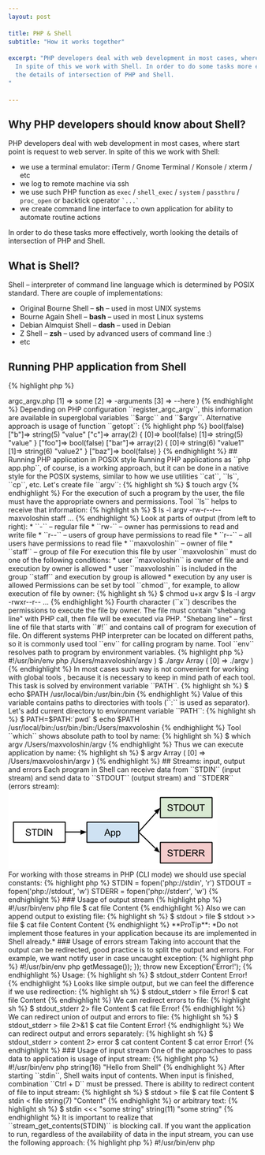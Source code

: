 ```yaml
---
layout: post

title: PHP & Shell
subtitle: "How it works together"

excerpt: "PHP developers deal with web development in most cases, where start point is request to web server.
  In spite of this we work with Shell. In order to do some tasks more effectively, worth looking
  the details of intersection of PHP and Shell.
"

---
```


## Why PHP developers should know about Shell?

PHP developers deal with web development in most cases, where start point is request to web server.
In spite of this we work with Shell:

* we use a terminal emulator:  iTerm / Gnome Terminal / Konsole / xterm / etc
* we log to remote machine via ssh
* we use such PHP function as ``exec`` / ``shell_exec`` / ``system`` / ``passthru`` / ``proc_open`` or backtick operator `` `...` ``
* we create command line interface to own application for ability to automate routine actions  

In order to do these tasks more effectively, worth looking the details of intersection of PHP and Shell.

## What is Shell?

Shell – interpreter of command line language which is determined by POSIX standard.
There are couple of implementations:

* Original Bourne Shell – **sh** – used in most UNIX systems
* Bourne Again Shell – **bash** – used in most Linux systems
* Debian Almquist Shell – **dash** – used in Debian
* Z Shell – **zsh** – used by advanced users of command line :)
* etc

## Running PHP application from Shell

{% highlight php %}
<?php //sapi.php
echo PHP_SAPI . PHP_EOL . php_sapi_name() . PHP_EOL;
{% endhighlight %}

{% highlight sh %}
$ php sapi.php
cli
cli
{% endhighlight %}

Thus we can determine running via Shell with constant ``PHP_SAPI`` or function ``php_sapi_name``.

## Shell variables and environment variables

We can use variables in Shell:

{% highlight sh %}
$ FOO=value
$ echo $FOO
value
$ BAR='another value'
$ echo "$FOO and $BAR"
value and another value
{% endhighlight %}

As part of the Shell among the variables there is a special set - the environment variables.
Current environment variables are able to be shown with tool ``env``:

{% highlight sh %}
$ env
PATH=/usr/local/bin:/usr/bin:/bin
HOME=/Users/maxvoloshin
USER=maxvoloshin
SHELL=/bin/zsh
PWD=/Users/maxvoloshin
_=/usr/bin/env
{% endhighlight %}

If we want transform Shell variable to environment variable we should use command ``export``:

{% highlight sh %}
$ FOO=value
$ export FOO
$ env
...
FOO=value
{% endhighlight %}

With each Shell execution of commands the new Shell process is created, which copy environment variables of parent process.
Exclusively for new process it is possible to pass special value of environment variable or even to pass new variable.

{% highlight sh %}
$ FOO=value
$ FOO=new BAZ=value env
...
FOO=new
BAZ=value
$ echo $FOO
value
$ echo $BAZ
$ 
{% endhighlight %}

Take into account that in current context the value of variable ``FOO`` is not changed and variable ``BAZ``
is not created (command ``echo $BAZ`` shows nothing).

## Passing parameters from Shell to PHP application

### Usage of environment variables

Values of environment variables are available in PHP application via function ``getenv``:

{% highlight php %}
<?php //getenv.php
echo getenv('FOO') . PHP_EOL;
{% endhighlight %}

Look in Shell:

{% highlight sh %}
$ FOO=value php getenv.php
value
{% endhighlight %}

Depending on PHP configuration ``request_order`` and ``variables_order``, environment variable are available
in superglobal variables ``$_SERVER``, ``$_REQUEST`` and ``$_ENV``. 

### Usage of command arguments

Receiving information about command arguments is possible via ``$_SERVER['argc']`` and ``$_SERVER['argv']``:
 
{% highlight php %}
<?php //argc_argv.php
print_r($_SERVER['argc']);
echo PHP_EOL;
print_r($_SERVER['argv']);
{% endhighlight %}

Usage:

{% highlight sh %}
$ php argc_argv.php some -arguments --here
4
Array
(
    [0] => argc_argv.php
    [1] => some
    [2] => -arguments
    [3] => --here
)
{% endhighlight %}

Depending on PHP configuration ``register_argc_argv``, this information are available in superglobal variables ``$argc`` and ``$argv``.

Alternative approach is usage of function ``getopt``:

{% highlight php %}
<?php //getopt.php
var_dump(getopt('ab:c::', array('foo', 'bar:', 'baz::')));
{% endhighlight %}

Usage:

{% highlight sh %}
$ php getopt.php -a -b=value -c -c=value --foo --bar=value1 --bar=value2 --baz
array(6) {
  ["a"]=>
  bool(false)
  ["b"]=>
  string(5) "value"
  ["c"]=>
  array(2) {
    [0]=>
    bool(false)
    [1]=>
    string(5) "value"
  }
  ["foo"]=>
  bool(false)
  ["bar"]=>
  array(2) {
    [0]=>
    string(6) "value1"
    [1]=>
    string(6) "value2"
  }
  ["baz"]=>
  bool(false)
}
{% endhighlight %}

## Running PHP application in POSIX style

Running PHP applications as ``php app.php``, of course, is a working approach,
but it can be done in a native style for the POSIX systems, similar to how we use utilities ``cat``, ``ls``, ``cp``, etc.

Let's create file ``argv``:

{% highlight sh %}
$ touch argv
{% endhighlight %}

For the execution of such a program by the user, the file must have the appropriate owners and permissions.
Tool ``ls`` helps to receive that information:

{% highlight sh %}
$ ls -l argv
-rw-r--r--  maxvoloshin  staff  ...
{% endhighlight %}

Look at parts of output (from left to right):

* ``-`` – regular file
* ``rw-`` – owner has permissions to read and write file
* ``r--`` – users of group have permissions to read file
* ``r--`` – all users have permissions to read file
* ``maxvoloshin`` – owner of file
* ``staff`` – group of file

For execution this file by user ``maxvoloshin`` must do one of the following conditions:

* user ``maxvoloshin`` is owner of file and execution by owner is allowed
* user ``maxvoloshin`` is included in the group ``staff`` and execution by group is allowed
* execution by any user is allowed

Permissions can be set by tool ``chmod``, for example, to allow execution of file by owner:

{% highlight sh %}
$ chmod u+x argv
$ ls -l argv
-rwxr--r-- ...
{% endhighlight %}

Fourth character (``x``) describes the permissions to execute the file by owner.

The file must contain "shebang line" with PHP call, then file will be executed via PHP.
"Shebang line" – first line of file that starts with ``#!`` and contains call of program for execution of file.

On different systems PHP interpreter can be located on different paths,
so it is commonly used tool ``env`` for calling program by name.
Tool ``env`` resolves path to program by environment variables.

{% highlight php %}
#!/usr/bin/env php
<?php //argv
print_r($_SERVER['argv']);
{% endhighlight %}

The easiest way to execute file in Shell – call it by absolute or relative path:

{% highlight sh %}
$ /Users/maxvoloshin/argv
Array
(
    [0] => /Users/maxvoloshin/argv
)

$ ./argv
Array
(
    [0] => ./argv
)
{% endhighlight %}

In most cases such way is not convenient for working with global tools ,
because it is necessary to keep in mind path of each tool.
This task is solved by environment variable ``PATH``.

{% highlight sh %}
$ echo $PATH
/usr/local/bin:/usr/bin:/bin
{% endhighlight %}

Value of this variable contains paths to directories with tools (``:`` is used as separator).
Let's add current directory to environment variable ``PATH``:

{% highlight sh %}
$ PATH=$PATH:`pwd`
$ echo $PATH
/usr/local/bin:/usr/bin:/bin:/Users/maxvoloshin
{% endhighlight %}

Tool ``which`` shows absolute path to tool by name:

{% highlight sh %}
$ which argv
/Users/maxvoloshin/argv
{% endhighlight %}

Thus we can execute application by name:

{% highlight sh %}
$ argv
Array
(
    [0] => /Users/maxvoloshin/argv
)
{% endhighlight %}

## Streams: input, output and errors

Each program in Shell can receive data from ``STDIN`` (input stream) and send data to ``STDOUT`` (output stream)
and ``STDERR`` (errors stream):

<div class="full"><img src="/images/shell-streams.png"></div>

For working with those streams in PHP (CLI mode) we should use special constants:
 
{% highlight php %}
STDIN  = fopen('php://stdin', 'r')
STDOUT = fopen('php://stdout', 'w')
STDERR = fopen('php://stderr', 'w')
{% endhighlight %}

### Usage of output stream

{% highlight php %}
#!/usr/bin/env php
<?php //stdout
fwrite(STDOUT, "Content\n"); //echo "Content\n"
{% endhighlight %}

Usage:

{% highlight sh %}
$ stdout
Content
{% endhighlight %}

Additionally we can redirect output to file:

{% highlight sh %}
$ stdout > file
$ cat file
Content
{% endhighlight %}

Also we can append output to existing file:

{% highlight sh %}
$ stdout > file
$ stdout >> file
$ cat file
Content
Content
{% endhighlight %}

**ProTip**: *Do not implement those features in your application because its are implemented in Shell already.*

### Usage of errors stream

Taking into account that the output can be redirected, good practice is to split the output and errors.
For example, we want notify user in case uncaught exception:

{% highlight php %}
#!/usr/bin/env php
<?php //stdout_stderr
fwrite(STDOUT, "Content\n");
set_exception_handler(function(Exception $e) {
   fwrite(STDERR, $e->getMessage());
});
throw new Exception('Error!');
{% endhighlight %}

Usage:

{% highlight sh %}
$ stdout_stderr
Content
Error!
{% endhighlight %}

Looks like simple output, but we can feel the difference if we use redirection:

{% highlight sh %}
$ stdout_stderr > file
Error!
$ cat file
Content
{% endhighlight %}

We can redirect errors to file:

{% highlight sh %}
$ stdout_stderr 2> file
Content
$ cat file
Error!
{% endhighlight %}

We can redirect union of output and errors to file:

{% highlight sh %}
$ stdout_stderr > file 2>&1
$ cat file
Content
Error!
{% endhighlight %}

We can redirect output and errors separately:

{% highlight sh %}
$ stdout_stderr > content 2> error
$ cat content
Content
$ cat error
Error!
{% endhighlight %}

### Usage of input stream

One of the approaches to pass data to application is usage of input stream:

{% highlight php %}
#!/usr/bin/env php
<?php //stdin
var_dump(trim(stream_get_contents(STDIN)));
{% endhighlight %}

Usage:

{% highlight sh %}
$ stdin
Hello from Shell
<Ctrl+D>
string(16) "Hello from Shell"
{% endhighlight %}

After starting ``stdin``, Shell waits input of contents.
When input is finished, combination ``Ctrl + D`` must be pressed.

There is ability to redirect content of file to input stream:

{% highlight sh %}
$ stdout > file
$ cat file
Content
$ stdin < file
string(7) "Content"
{% endhighlight %}

or arbitrary text:

{% highlight sh %}
$ stdin <<< "some string"
string(11) "some string"
{% endhighlight %}

It is important to realize that ``stream_get_contents(STDIN)`` is blocking call.
If you want the application to run, regardless of the availability of data in the input stream,
you can use the following approach:

{% highlight php %}
#!/usr/bin/env php
<?php //non_blocking_stdin
$read = [STDIN];
$write = null;
$except = null;
if (stream_select($read, $write, $except, 0) === 1) {
   var_dump(trim(stream_get_contents(STDIN)));
} else {
   echo "Data is not available in STDIN\n";
}
{% endhighlight %}

Usage:

{% highlight sh %}
$ non_blocking_stdin
Data is not available in STDIN
$ non_blocking_stdin <<< "Hello"
string(5) "Hello"
{% endhighlight %}

## Composition of Shell programs

One of the beautiful opportunities of Shell is composition of programs.
It helps to follow the principle "one program – one task"
and build solutions of multiple problems with several tools at the same time.

### Sequential execution

Simplest approach of program's composition is sequential execution:

{% highlight sh %}
$ stdout; stdout
Content
Content
{% endhighlight %}

It is execution of programs one after one.

### Determining the success of the program

It is often necessary that the program in the chain depended on the success of the previous program.
The success of the execution of the program is determined by the return code: 0 - successful, otherwise - error.

Return code of PHP applications is argument of the function ``exit``.
In Shell, the return code of the previous command is determined by using ``$?``.

{% highlight php %}
<?php //ok.php
fwrite(STDOUT, "OK\n");
exit(0);
{% endhighlight %}

{% highlight php %}
<?php //fail.php
fwrite(STDERR, "FAIL\n");
exit(1);
{% endhighlight %}

Usage:

{% highlight sh %}
$ php ok.php
OK
$ echo $?
0
$ php fail.php
FAIL
$ echo $?
1
{% endhighlight %}

### Conditional execution

Program execution in case of success previous is possible through operator ``&&``:

{% highlight sh %}
$ php fail.php && php ok.php
FAIL
$ echo $?
1
{% endhighlight %}

Program execution in case of failure previous is possible through operator ``||``:

{% highlight sh %}
$ php ok.php || php fail.php
OK
$ echo $?
0
{% endhighlight %}

### Pipeline execution

The most powerful (IMO) ability of composition programs in Shell is pipeline execution.
The essence of the pipeline that the data of output stream of one program is sent to the input stream of another program.
It is possible through operator ``|``:

{% highlight sh %}
$ stdout | stdin | stdin | stdin
string(32) "string(19) "string(7) "Content"""
{% endhighlight %}

## Conclusion

I hope that this post gives to you initial idea how to work with PHP in Shell.
If some aspect of this post is not clear enough, feel free to ask about it in comments.